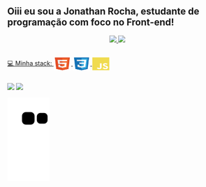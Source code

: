 ## Oiii eu sou a Jonathan Rocha, estudante de programação com foco no Front-end!
<div align="center">
  <a href="https://github.com/rafaballerini">
  <img height="180em" src="https://github-readme-stats.vercel.app/api?username=jonathannrocha&show_icons=true&theme=dark&include_all_commits=true&count_private=true"/>
  <img height="180em" src="https://github-readme-stats.vercel.app/api/top-langs/?username=jonathannrocha&layout=compact&langs_count=7&theme=dark"/>
</div>
<div style="display: inline_block"><br>
 
<!--   <img align="center" alt="jonathan-Ts" height="30" width="40" src="https://raw.githubusercontent.com/devicons/devicon/master/icons/typescript/typescript-plain.svg"> -->
<!--   <img align="center" alt="jonathan-React" height="30" width="40" src="https://raw.githubusercontent.com/devicons/devicon/master/icons/react/react-original.svg"> -->
 💻   Minha stack: <img align="center" alt="jonathan-HTML" height="30" width="40" src="https://raw.githubusercontent.com/devicons/devicon/master/icons/html5/html5-original.svg">
  <img align="center" alt="jonathan-CSS" height="30" width="40" src="https://raw.githubusercontent.com/devicons/devicon/master/icons/css3/css3-original.svg">
  <img align="center" alt="jonathan-Js" height="30" width="40" src="https://raw.githubusercontent.com/devicons/devicon/master/icons/javascript/javascript-plain.svg">
<!-- gif   -->
<!--   src="https://media.discordapp.net/attachments/639956127056134178/890373478988013628/Publicacoes_Instagram_1_1.png?width=676&height=676"> -->
</div>
  
  ##
 
<div> 
  <a href = "jonathansantanarocha27@gmail.com"><img src="https://img.shields.io/badge/-Gmail-%23333?style=for-the-badge&logo=gmail&logoColor=white" target="_blank"></a>
  <a href="https://www.linkedin.com/in/jonathan-santana-69542a180/ target="_blank"><img src="https://img.shields.io/badge/-LinkedIn-%230077B5?style=for-the-badge&logo=linkedin&logoColor=white" target="_blank"></a> 
 
 ![Snake animation](https://github.com/jonathannrocha/jonathannrocha/blob/output/github-contribution-grid-snake.svg)
 
</div> 

